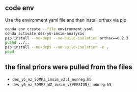 ## code env

Use the environment.yaml file and then install orthax via pip

```bash
conda env create --file environment.yaml
conda activate des-y6-imsim-analysis
pip install --no-deps --no-build-isolation orthax==0.2.3
pushd ../..
pip install --no-deps --no-build-isolation -e .
popd
```

## the final priors were pulled from the files

- `des_y6_nz_SOMPZ_imsim_v3.1_nonneg.h5`
- `des_y6_nz_SOMPZ_WZ_imsim_v{VERSION}_nonneg.h5`
